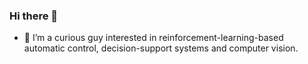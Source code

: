 ### Hi there 👋
- 🌱 I’m a curious guy interested in reinforcement-learning-based automatic control, decision-support systems and computer vision.
